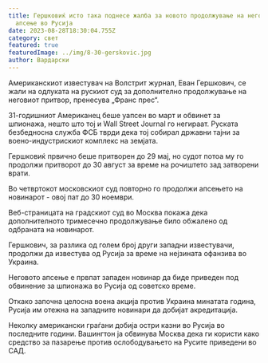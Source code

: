 ```yaml
---
title: Гершковиќ исто така поднесе жалба за новото продолжување на неговото
  апсење во Русија
date: 2023-08-28T18:30:04.755Z
category: свет
featured: true
featuredImage: ../img/8-30-gerskovic.jpg
author: Вардарски
---
```

Американскиот известувач на Волстрит журнал, Еван Гершкович, се жали на одлуката на рускиот суд за дополнително продолжување на неговиот притвор, пренесува „Франс прес“.

31-годишниот Американец беше уапсен во март и обвинет за шпионажа, нешто што тој и Wall Street Journal го негираат. Руската безбедносна служба ФСБ тврди дека тој собирал државни тајни за воено-индустрискиот комплекс на земјата.

Гершковиќ првично беше притворен до 29 мај, но судот потоа му го продолжи притворот до 30 август за време на рочиштето зад затворени врати.

Во четвртокот московскиот суд повторно го продолжи апсењето на новинарот - овој пат до 30 ноември.

Веб-страницата на градскиот суд во Москва покажа дека дополнителното тримесечно продолжување било обжалено од одбраната на новинарот.

Гершкович, за разлика од голем број други западни известувачи, продолжи да известува од Русија за време на нејзината офанзива во Украина.

Неговото апсење е првпат западен новинар да биде приведен под обвинение за шпионажа во Русија од советско време.

Откако започна целосна воена акција против Украина минатата година, Русија им отежна на западните новинари да добијат акредитација.

Неколку американски граѓани добија остри казни во Русија во последните години. Вашингтон ја обвинува Москва дека ги користи како средство за пазарење против ослободувањето на Русите приведени во САД.